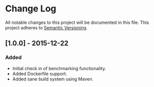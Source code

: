 # Change Log
All notable changes to this project will be documented in this file.
This project adheres to [Semantic Versioning](http://semver.org/).

## [1.0.0] - 2015-12-22
### Added
- Initial check in of benchmarking functionality.
- Added Dockerfile support.
- Added sane build system using Maven.
